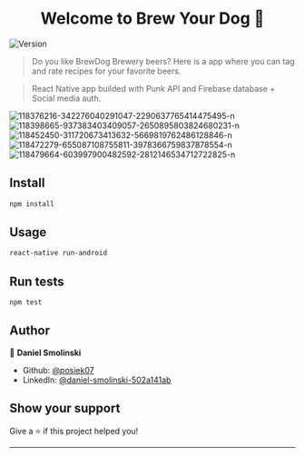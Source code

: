 <h1 align="center">Welcome to Brew Your Dog 👋</h1>
<p>
  <img alt="Version" src="https://img.shields.io/badge/version-1.0-blue.svg?cacheSeconds=2592000" />
</p>

> Do you like BrewDog Brewery beers? Here is a app where you can tag and rate recipes for your favorite beers.

> React Native app builded with Punk API and Firebase database + Social media auth.

<img src="https://i.postimg.cc/2bhBVsqR/118376216-342276040291047-2290637765414475495-n.jpg" alt="118376216-342276040291047-2290637765414475495-n"/>
<img src="https://i.postimg.cc/dLqTVSwp/118398665-937383403409057-2650895803824680231-n.jpg" alt="118398665-937383403409057-2650895803824680231-n"/>
<img src="https://i.postimg.cc/Hj0yHCDb/118452450-311720673413632-5669819762486128846-n.jpg" alt="118452450-311720673413632-5669819762486128846-n"/></a>
<img src="https://i.postimg.cc/kRCR8T8V/118472279-655087108755811-3978366759837878554-n.jpg" alt="118472279-655087108755811-3978366759837878554-n"/></a>
<img src="https://i.postimg.cc/MfYMY1b9/118479664-603997900482592-2812146534712722825-n.jpg" alt="118479664-603997900482592-2812146534712722825-n"/></a>

## Install

```sh
npm install
```

## Usage

```sh
react-native run-android
```

## Run tests

```sh
npm test
```

## Author

👤 **Daniel Smolinski**

- Github: [@posiek07](https://github.com/posiek07)
- LinkedIn: [@daniel-smolinski-502a141ab](https://linkedin.com/in/daniel-smolinski-502a141ab)

## Show your support

Give a ⭐️ if this project helped you!

---
